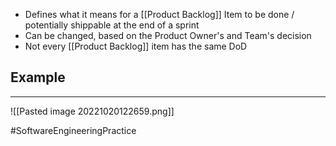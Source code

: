 - Defines what it means for a [[Product Backlog]] Item to be done / potentially shippable at the end of a sprint
- Can be changed, based on the Product Owner's and Team's decision
- Not every [[Product Backlog]] item has the same DoD

## Example
---
![[Pasted image 20221020122659.png]]

#SoftwareEngineeringPractice 